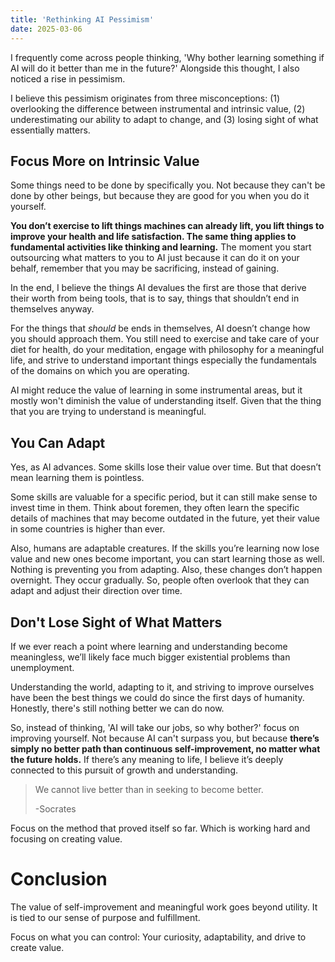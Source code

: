 ```yaml
---
title: 'Rethinking AI Pessimism'
date: 2025-03-06
---
```


I frequently come across people thinking, 'Why bother learning something if AI will do it better than me in the future?' Alongside this thought, I also noticed a rise in pessimism.

I believe this pessimism originates from three misconceptions: (1) overlooking the difference between instrumental and intrinsic value, (2) underestimating our ability to adapt to change, and (3) losing sight of what essentially matters.

## Focus More on Intrinsic Value

Some things need to be done by specifically you. Not because they can't be done by other beings, but because they are good for you when you do it yourself.

**You don’t exercise to lift things machines can already lift, you lift things to improve your health and life satisfaction. The same thing applies to fundamental activities like thinking and learning.** The moment you start outsourcing what matters to you to AI just because it can do it on your behalf, remember that you may be sacrificing, instead of gaining.

In the end, I believe the things AI devalues the first are those that derive their worth from being tools, that is to say, things that shouldn’t end in themselves anyway.

For the things that *should* be ends in themselves, AI doesn’t change how you should approach them. You still need to exercise and take care of your diet for health, do your meditation, engage with philosophy for a meaningful life, and strive to understand important things especially the fundamentals of the domains on which you are operating.

AI might reduce the value of learning in some instrumental areas, but it mostly won't diminish the value of understanding itself. Given that the thing that you are trying to understand is meaningful.

## You Can Adapt

Yes, as AI advances. Some skills lose their value over time. But that doesn’t mean learning them is pointless.

Some skills are valuable for a specific period, but it can still make sense to invest time in them. Think about foremen, they often learn the specific details of machines that may become outdated in the future, yet their value in some countries is higher than ever.

Also, humans are adaptable creatures. If the skills you’re learning now lose value and new ones become important, you can start learning those as well. Nothing is preventing you from adapting. Also, these changes don’t happen overnight. They occur gradually. So, people often overlook that they can adapt and adjust their direction over time.

## Don't Lose Sight of What Matters

If we ever reach a point where learning and understanding become meaningless, we’ll likely face much bigger existential problems than unemployment.

Understanding the world, adapting to it, and striving to improve ourselves have been the best things we could do since the first days of humanity. Honestly, there's still nothing better we can do now.

So, instead of thinking, 'AI will take our jobs, so why bother?' focus on improving yourself. Not because AI can't surpass you, but because **there’s simply no better path than continuous self-improvement, no matter what the future holds.** If there’s any meaning to life, I believe it’s deeply connected to this pursuit of growth and understanding.

> We cannot live better than in seeking to become better.
>
>  -Socrates

Focus on the method that proved itself so far. Which is working hard and focusing on creating value.

# Conclusion

The value of self-improvement and meaningful work goes beyond utility. It is tied to our sense of purpose and fulfillment.

Focus on what you can control: Your curiosity, adaptability, and drive to create value.
